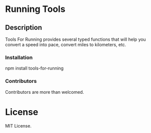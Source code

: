 # Running Tools

## Description

Tools For Running provides several typed functions that will help you convert a speed into pace, convert miles to kilometers, etc.

### Installation

npm install tools-for-running

### Contributors

Contributors are more than welcomed.

# License

MIT License.
